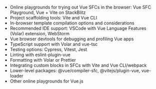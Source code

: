- Online playgrounds for trying out Vue SFCs in the browser: Vue SFC Playground, Vue + Vite on StackBlitz
- Project scaffolding tools: Vite and Vue CLI
- In-browser template compilation options and considerations
- Recommended IDE support: VSCode with Vue Language Features (Volar) extension, WebStorm
- Vue browser devtools for debugging and profiling Vue apps
- TypeScript support with Volar and vue-tsc
- Testing options: Cypress, Vitest, Jest
- Linting with eslint-plugin-vue
- Formatting with Volar or Prettier
- Integrating custom blocks in SFCs with Vite and Vue CLI/webpack
- Lower-level packages: @vue/compiler-sfc, @vitejs/plugin-vue, vue-loader
- Other online playgrounds for Vue.js